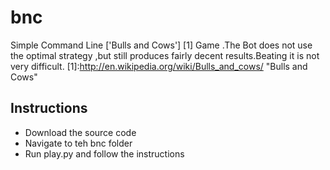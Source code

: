 bnc
===

Simple Command Line ['Bulls and Cows'] [1] Game .The Bot does not use the optimal strategy ,but still produces fairly decent results.Beating it is not very difficult.
  [1]:http://en.wikipedia.org/wiki/Bulls_and_cows/  "Bulls and Cows"
  
Instructions
------------
* Download the source code
* Navigate to teh bnc folder
* Run play.py and follow the instructions


